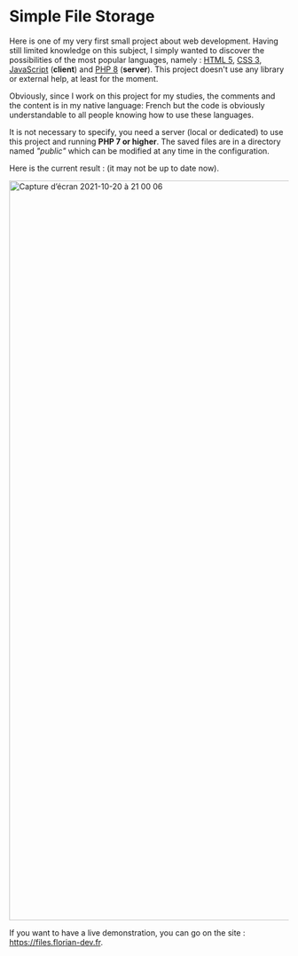 # Simple File Storage

Here is one of my very first small project about web development. Having still limited knowledge on this subject, I simply wanted to discover the possibilities
of the most popular languages, namely : [HTML 5](https://en.wikipedia.org/wiki/HTML5), [CSS 3](https://en.wikipedia.org/wiki/CSS),
[JavaScript](https://en.wikipedia.org/wiki/JavaScript) (**client**) and [PHP 8](https://en.wikipedia.org/wiki/PHP) (**server**). This project doesn't use any
library or external help, at least for the moment.

Obviously, since I work on this project for my studies, the comments and the content is in my native language: French but the code is obviously understandable
to all people knowing how to use these languages.

It is not necessary to specify, you need a server (local or dedicated) to use this project and running **PHP 7 or higher**. The saved files are in a directory
named *"public"* which can be modified at any time in the configuration.

Here is the current result : (it may not be up to date now).

<img width="1332" alt="Capture d’écran 2021-10-20 à 21 00 06" src="https://user-images.githubusercontent.com/26360935/138155073-dde13321-f2bb-4f93-9965-e69bb43f8f54.png">

If you want to have a live demonstration, you can go on the site : https://files.florian-dev.fr.
